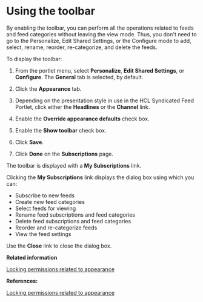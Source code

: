 # Using the toolbar 

By enabling the toolbar, you can perform all the operations related to feeds and feed categories without leaving the view mode. Thus, you don't need to go to the Personalize, Edit Shared Settings, or the Configure mode to add, select, rename, reorder, re-categorize, and delete the feeds.

To display the toolbar:

1.  From the portlet menu, select **Personalize**, **Edit Shared Settings**, or **Configure**. The **General** tab is selected, by default.

2.  Click the **Appearance** tab.

3.  Depending on the presentation style in use in the HCL Syndicated Feed Portlet, click either the **Headlines** or the **Channel** link.

4.  Enable the **Override appearance defaults** check box.

5.  Enable the **Show toolbar** check box.

6.  Click **Save**.

7.  Click **Done** on the **Subscriptions** page.


The toolbar is displayed with a **My Subscriptions** link.

Clicking the **My Subscriptions** link displays the dialog box using which you can:

-   Subscribe to new feeds
-   Create new feed categories
-   Select feeds for viewing
-   Rename feed subscriptions and feed categories
-   Delete feed subscriptions and feed categories
-   Reorder and re-categorize feeds
-   View the feed settings

Use the **Close** link to close the dialog box.

**Related information**  


[Locking permissions related to appearance ](../panel_help/feed_tlockapp.md)

**References:**  


[Locking permissions related to appearance](feed_tlockapp.md)

